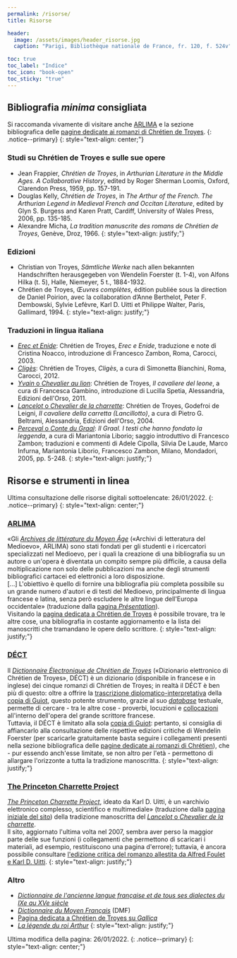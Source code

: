 ```yaml
---
permalink: /risorse/
title: Risorse

header:
  image: /assets/images/header_risorse.jpg
  caption: "Parigi, Bibliothèque nationale de France, fr. 120, f. 524v"

toc: true
toc_label: "Indice"
toc_icon: "book-open"
toc_sticky: "true"
---
```


## Bibliografia *minima* consigliata

Si raccomanda vivamente di visitare anche [ARLIMA](#arlima) e la sezione bibliografica delle [pagine dedicate ai romanzi di Chrétien de Troyes](/erec/ "Visita la pagina dedicata all'Erec et Enide").
{: .notice--primary}
{: style="text-align: center;"}



### Studi su Chrétien de Troyes e sulle sue opere
- Jean Frappier, *Chrétien de Troyes*, in *Arthurian Literature in the Middle Ages. A Collaborative History*, edited by Roger Sherman Loomis, 
Oxford, Clarendon Press, 1959, pp. 157-191.
- Douglas Kelly, *Chrétien de Troyes*, in *The Arthur of the French. The Arthurian
Legend in Medieval French and Occitan Literature*, edited by Glyn S. Burgess and
Karen Pratt, Cardiff, University of Wales Press, 2006, pp. 135-185.
- Alexandre Micha, *La tradition manuscrite des romans de Chrétien de Troyes*, Genève,
Droz, 1966.
{: style="text-align: justify;"}


### Edizioni
- Christian von Troyes, *Sämtliche Werke* nach allen bekannten Handschriften herausgegeben von Wendelin Foerster (t. 1-4), von Alfons Hilka (t. 5), Halle, Niemeyer, 5 t., 1884-1932.
- Chrétien de Troyes, *Œuvres complètes*, édition publiée sous la direction de Daniel
Poirion, avec la collaboration d’Anne Berthelot, Peter F. Dembowski, Sylvie Lefèvre,
Karl D. Uitti et Philippe Walter, Paris, Gallimard, 1994.
{: style="text-align: justify;"}


### Traduzioni in lingua italiana
- [*Erec et Enide*](/erec/ "Visita la pagina dedicata all'Erec et Enide"): Chrétien de Troyes, *Erec e Enide*, traduzione e note di Cristina Noacco, introduzione
di Francesco Zambon, Roma, Carocci, 2003.
- [*Cligès*](/cliges/ "Visita la pagina dedicata al Cligès"): Chrétien de Troyes, *Cligès*, a cura di Simonetta Bianchini, Roma, Carocci, 2012.
- [*Yvain* o *Chevalier au lion*](/yvain/ "Visita la pagina dedicata all'Yvain"): Chrétien de Troyes, *Il cavaliere del leone*, a cura di Francesca Gambino, introduzione di Lucilla Spetia, Alessandria, Edizioni dell'Orso, 2011.
- [*Lancelot* o *Chevalier de la charrette*](/lancelot/ "Visita la pagina dedicata al Lancelot"): Chrétien de Troyes, Godefroi de Leigni, *Il cavaliere della carretta (Lancillotto)*, a cura di Pietro G. Beltrami, Alessandria, Edizioni dell'Orso, 2004.
- ﻿[*Perceval* o *Conte du Graal*](/perceval/ "Visita la pagina dedicata al Perceval"): *Il Graal. I testi che hanno fondato la leggenda*, a cura di Mariantonia Liborio; saggio introduttivo di Francesco Zambon; traduzioni e commenti di Adele 
Cipolla, Silvia De Laude, Marco Infurna, Mariantonia Liborio, Francesco Zambon, Milano, Mondadori, 2005, pp. 5-248.
{: style="text-align: justify;"}



## Risorse e strumenti in linea

Ultima consultazione delle risorse digitali sottoelencate: 26/01/2022.
{: .notice--primary}
{: style="text-align: center;"}


### [ARLIMA](https://www.arlima.net/ "Visita il sito di ARLIMA")
«Gli [*Archives de littérature du Moyen Âge*](https://www.arlima.net/ "Visita il sito di ARLIMA") («Archivi di letteratura del Medioevo», ARLIMA) sono stati 
fondati per gli studenti e i ricercatori specializzati 
nel Medioevo, per i quali la creazione di una 
bibliografia su un autore o un'opera è diventata un compito sempre più difficile, a causa della moltiplicazione non solo delle pubblicazioni ma anche degli 
strumenti bibliografici cartacei ed elettronici a loro disposizione. <br />
[...] L'obiettivo è quello di fornire una bibliografia più completa possibile su un grande numero d'autori e di testi del Medioevo, principalmente di 
lingua francese e latina, senza però escludere le altre lingue dell'Europa occidentale» (traduzione dalla [pagina 
*Présentation*](https://www.arlima.net/presentation.html "Visita la pagina Présentation di ARLIMA")). <br />
Visitando la [pagina dedicata a Chrétien de Troyes](https://www.arlima.net/ad/chretien_de_troyes.html "Visita la pagina dedicata a Chrétien de Troyes su 
ARLIMA") è possibile trovare, tra le altre cose, una bibliografia in costante aggiornamento e la lista dei manoscritti che tramandano le opere dello scrittore.
{: style="text-align: justify;"}


### [DÉCT](http://zeus.atilf.fr/dect/ "Visita il sito del DÉCT")
Il [*Dictionnaire Électronique de Chrétien de Troyes*](http://zeus.atilf.fr/dect/ "Visita il sito del DÉCT") («Dizionario elettronico di Chrétien de Troyes», 
DÉCT) è un dizionario (disponibile in francese e in inglese) dei cinque romanzi di Chrétien de Troyes; in realtà il DÉCT è ben
più di questo: oltre a offrire la [trascrizione diplomatico-interpretativa](https://www.treccani.it/vocabolario/edizione/ "edizione in Vocabolario Treccani") 
della [copia di Guiot](/erec/#la-tradizione-manoscritta "Visita la sezione dedicata alla tradizione manoscritta nella pagina dell'Erec et Enide"), questo potente strumento, grazie al suo [*database*](https://www.treccani.it/vocabolario/data-base/ "data base in 
Vocabolario Treccani")
testuale, permette di cercare - tra le altre cose - proverbi, locuzioni e [collocazioni](https://www.treccani.it/enciclopedia/collocazioni_(Enciclopedia-dell'Italiano)/#:~:text=In%20linguistica%2C%20il%20termine%20collocazione,di%20parole%20soggetta%20a%20una "collocazione in Enciclopedia dell'Italiano") all'interno dell'opera del grande scrittore francese. <br />
Tuttavia, il DÉCT è limitato alla sola [copia di Guiot](/erec/#la-tradizione-manoscritta "Visita la sezione dedicata alla tradizione 
manoscritta nella pagina dell'Erec et Enide"): pertanto, si consiglia di affiancarlo alla consultazione delle rispettive 
edizioni critiche di Wendelin Foerster (per scaricarle gratuitamente basta seguire i collegamenti presenti nella sezione bibliografica delle [pagine dedicate 
ai romanzi di Chrétien](/erec/ "Visita la pagina dedicata all'Erec et Enide")), che - pur essendo 
anch'esse limitate, se non altro per l'età - permettono di 
allargare l'orizzonte a tutta 
la tradizione manoscritta.
{: style="text-align: justify;"}


### [The Princeton Charrette Project](https://www.princeton.edu/~lancelot/ss/index.shtml "Visita il sito di The Princeton Charrette Project")
[*The Princeton Charrette Project*](https://www.princeton.edu/~lancelot/ss/index.shtml "Visita il sito di The Princeton Charrette Project"), ideato da Karl D. 
Uitti, è un «archivio elettronico complesso, scientifico e multimediale» (traduzione dalla [pagina 
iniziale del sito](https://www.princeton.edu/~lancelot/ss/index.shtml "Visita il sito di The Princeton Charrette Project")) della tradizione manoscritta del 
[*Lancelot* o *Chevalier de la charrette*](/lancelot/ "Visita la pagina dedicata al Lancelot"). <br />
Il sito, aggiornato l'ultima volta nel 2007, sembra aver perso la maggior parte delle sue funzioni (i collegamenti che permettono di scaricari i materiali, 
ad esempio, restituiscono una pagina d'errore); 
tuttavia, è ancora possibile consultare [l'edizione critica del romanzo allestita da Alfred Foulet e Karl D. 
Uitti](https://www.princeton.edu/~lancelot/lancelo2.html 
"Visualizza l'edizione critica di The Princeton Charrette Project").
{: style="text-align: justify;"}


### Altro
- [*Dictionnaire de l'ancienne langue française et de tous ses dialectes du IXe au XVe siècle*](http://micmap.org/dicfro/previous/dictionnaire-godefroy/1/1 
"Sfoglia il dizionario")
- [*Dictionnaire du Moyen Français*](http://zeus.atilf.fr/dmf/ "Visita il sito del DMF") (DMF)
- [Pagina dedicata a Chrétien de Troyes su *Gallica*](https://gallica.bnf.fr/html/und/manuscrits/chretien-de-troyes?mode=desktop "Visita la pagina dedicata a Chrétien de Troyes su Gallica")
- [*La légende du roi Arthur*](http://expositions.bnf.fr/arthur/ "Visita il sito di La légende du roi Arthur")
{: style="text-align: justify;"}



Ultima modifica della pagina: 26/01/2022.
{: .notice--primary}
{: style="text-align: center;"}